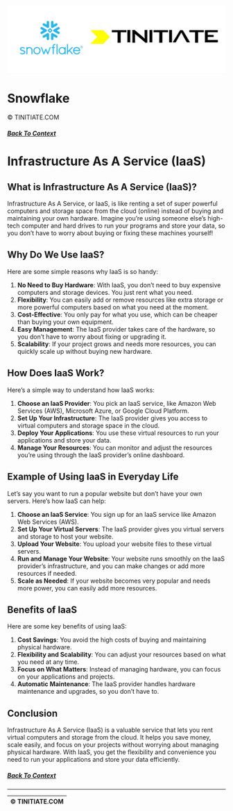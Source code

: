 ![Snowflake Tinitiate Image](snowflake_tinitiate.png)
# Snowflake
&copy; TINITIATE.COM

##### [Back To Context](./README.md)

# Infrastructure As A Service (IaaS)

## What is Infrastructure As A Service (IaaS)?
Infrastructure As A Service, or IaaS, is like renting a set of super powerful computers and storage space from the cloud (online) instead of buying and maintaining your own hardware. Imagine you’re using someone else’s high-tech computer and hard drives to run your programs and store your data, so you don’t have to worry about buying or fixing these machines yourself!

## Why Do We Use IaaS?
Here are some simple reasons why IaaS is so handy:

1. **No Need to Buy Hardware**: With IaaS, you don’t need to buy expensive computers and storage devices. You just rent what you need.
2. **Flexibility**: You can easily add or remove resources like extra storage or more powerful computers based on what you need at the moment.
3. **Cost-Effective**: You only pay for what you use, which can be cheaper than buying your own equipment.
4. **Easy Management**: The IaaS provider takes care of the hardware, so you don’t have to worry about fixing or upgrading it.
5. **Scalability**: If your project grows and needs more resources, you can quickly scale up without buying new hardware.

## How Does IaaS Work?
Here’s a simple way to understand how IaaS works:

1. **Choose an IaaS Provider**: You pick an IaaS service, like Amazon Web Services (AWS), Microsoft Azure, or Google Cloud Platform.
2. **Set Up Your Infrastructure**: The IaaS provider gives you access to virtual computers and storage space in the cloud.
3. **Deploy Your Applications**: You use these virtual resources to run your applications and store your data.
4. **Manage Your Resources**: You can monitor and adjust the resources you’re using through the IaaS provider’s online dashboard.

## Example of Using IaaS in Everyday Life
Let’s say you want to run a popular website but don’t have your own servers. Here’s how IaaS can help:

1. **Choose an IaaS Service**: You sign up for an IaaS service like Amazon Web Services (AWS).
2. **Set Up Your Virtual Servers**: The IaaS provider gives you virtual servers and storage to host your website.
3. **Upload Your Website**: You upload your website files to these virtual servers.
4. **Run and Manage Your Website**: Your website runs smoothly on the IaaS provider’s infrastructure, and you can make changes or add more resources if needed.
5. **Scale as Needed**: If your website becomes very popular and needs more power, you can easily add more resources.

## Benefits of IaaS
Here are some key benefits of using IaaS:

1. **Cost Savings**: You avoid the high costs of buying and maintaining physical hardware.
2. **Flexibility and Scalability**: You can adjust your resources based on what you need at any time.
3. **Focus on What Matters**: Instead of managing hardware, you can focus on your applications and projects.
4. **Automatic Maintenance**: The IaaS provider handles hardware maintenance and upgrades, so you don’t have to.

## Conclusion
Infrastructure As A Service (IaaS) is a valuable service that lets you rent virtual computers and storage from the cloud. It helps you save money, scale easily, and focus on your projects without worrying about managing physical hardware. With IaaS, you get the flexibility and convenience you need to run your applications and store your data efficiently.

##### [Back To Context](./README.md)
***
| &copy; TINITIATE.COM |
|----------------------|
